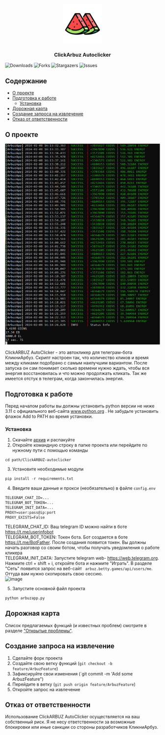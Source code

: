 <br/>
<p align="center">
  <a href="https://github.com/llimonix/ClickARBUZ-autoclicker">
    <img src="images/logo.png" alt="Logo" width="128" height="128">
  </a>
  <h3 align="center">ClickArbuz Autoclicker</h3>
</p>

![Downloads](https://img.shields.io/github/downloads/llimonix/ClickARBUZ-autoclicker/total) ![Forks](https://img.shields.io/github/forks/llimonix/ClickARBUZ-autoclicker?style=social) ![Stargazers](https://img.shields.io/github/stars/llimonix/ClickARBUZ-autoclicker?style=social) ![Issues](https://img.shields.io/github/issues/llimonix/ClickARBUZ-autoclicker)

## Содержание

* [О проекте](#о-проекте)
* [Подготовка к работе](#подготовка-к-работе)
  * [Установка](#установка)
* [Дорожная карта](#дорожная-карта)
* [Создание запроса на извлечение](#создание-запроса-на-извлечение)
* [Отказ от ответственности](#отказ-от-ответственности)

## О проекте

![Screen Shot](images/screenshot.png)

ClickARBUZ AutoClicker - это автокликер для телеграм-бота КликниАрбуз. Скрипт настроен так, что количество кликов и время между кликами подобрано с самым наилучшим вариантом. После запуска он сам понимает сколько времени нужно ждать, чтобы вся энергия восстановилась и что можно продолжать кликать. Так же имеется отстук в телеграм, когда закончилась энергия.

## Подготовка к работе

Перед началом работы вы должны установить python версии не ниже 3.11 с официального веб-сайта www.python.org . Не забудьте установить флажок Add to PATH во время установки.

### Установка

1. Скачайте [архив](https://github.com/llimonix/ClickARBUZ-autoclicker/releases/latest) и распакуйте
2. Откройте командную строку в папке проекта или перейдите по нужному пути с помощью команды

```
cd path/ClickARBUZ-autoclicker
```
3. Установите необходимые модули

```python
pip install -r requirements.txt
```

4. Введите ваши данные и прокси (необязательно) в файле `config.env`

```
TELEGRAM_CHAT_ID=...
TELEGRAM_BOT_TOKEN=...
TELEGRAM_INIT_DATA=...
PROXY=user:pass@ip:port
PROXY_EXISTS=False
```

TELEGRAM_CHAT_ID: Ваш telegram ID можно найти в боте https://t.me/userinfobot <br>
TELEGRAM_BOT_TOKEN: Токен бота. Бот создается в боте https://t.me/BotFather. После создания появится токен. Вы должны начать разговор со своим ботом, чтобы получать уведомления о работе кликера <br>
TELEGRAM_INIT_DATA: Запустите telegram web- https://web.telegram.org. Нажмите ctrl + shift + i, откройте бота и нажмите "Играть". В разделе "Сеть" появится запрос на веб-сайт `
arbuz.betty.games/api/users/me`. Оттуда вам нужно скопировать свою сессию. <br>
![image](https://github.com/llimonix/arbuzapp-autoclick/assets/58168234/46133eb2-c0ad-4def-9741-6a1e0351771a)

5. Запустите основной файл проекта

```python
python arbuzapp.py
```

## Дорожная карта

Список предлагаемых функций (и известных проблем) смотрите в разделе ["Открытые проблемы"](https://github.com/llimonix/ClickARBUZ-autoclicker/issues).

## Создание запроса на извлечение

1. Сделайте форк проекта
2. Создайте свою ветку функций (`git checkout -b feature/ArbuzFeature`)
3. Зафиксируйте свои изменения (`git commit -m 'Add some ArbuzFeature")
4. Перейдите в ветку (`git push origin feature/ArbuzFeature`)
5. Откройте запрос на извлечение

## Отказ от ответственности

Использование ClickARBUZ AutoClicker осуществляется на ваш собственный риск. Я не несу ответственности за возможные блокировки или иные санкции со стороны разработчиков КликниАрбуз.


